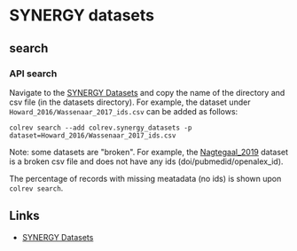 # SYNERGY datasets

## search

### API search

<!-- Download search results and store in `data/search/` directory. API-access not yet available. -->

Navigate to the [SYNERGY Datasets](https://github.com/asreview/synergy-dataset) and copy the name of the directory and csv file (in the datasets directory).
For example, the dataset under `Howard_2016/Wassenaar_2017_ids.csv` can be added as follows:

```
colrev search --add colrev.synergy_datasets -p dataset=Howard_2016/Wassenaar_2017_ids.csv
```

Note: some datasets are "broken". For example, the [Nagtegaal_2019](https://github.com/asreview/synergy-dataset/blob/master/datasets/Nagtegaal_2019/Nagtegaal_2019_ids.csv) dataset is a broken csv file and does not have any ids (doi/pubmedid/openalex_id).

The percentage of records with missing meatadata (no ids) is shown upon `colrev search`.

## Links

- [SYNERGY Datasets](https://github.com/asreview/synergy-dataset)
